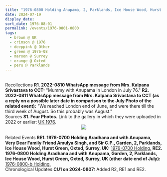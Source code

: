 ```yaml
---
title: "1976-0800 Holding Anupama, 2, Parklands, Ice House Wood, Hurst Green, Oxted, Surrey, UK (other date end of July)"
date: 2024-07-19
display_date: 
sort_date: 1976-08-01
permalink: /events/1976-0801-0800
tags:
  - brown @ UK
  - crimson @ 1976
  - deeppink @ Other
  - green @ 1976-08
  - maroon @ Surrey
  - orange @ Oxted
  - peru @ Parklands
---
```


<br>

<wave-list>
  <list-title color="DarkSeaGreen" width="65"> Recollections</list-title>
  <list-item color="BlanchedAlmond" width="280"><b>R1. 2022-0810 WhatsApp message from Mrs. Kalpana Srivastava to CCT:</b> "Mummy with Anupama in London in July 76."</list-item>
  <list-item color="Lavender" width="280"><b>R2. 2022-0811 WhatsApp message from Mrs. Kalpana Srivastava to CCT (as a reply on a possible later date in comparison to the July Photo of the related event):</b> "We reached London end of June, and were there till the third week of August. So this probably was August."</list-item>  
</wave-list>

<br>

<wave-list>
  <list-title color="DarkSeaGreen" width="40">Sources</list-title>
  <list-item color="BlanchedAlmond"  width="280"><b>S1. Four Photos.</b> Link to the gallery in which they were uploaded in 2022 or earlier: <a href="https://eternalmoments.smugmug.com/Countries/UK/1976">UK 1976</a>.</list-item>
</wave-list>

<div style="text-align: center"><img src="https://pub-bcc3cbe9b1e94ba1ac28915f7a3900fa.r2.dev/1976-0800_Holding_Anupama_2_Parklands_Ice_House_Wood_Hurst_Green_Oxted_Surrey_UK_(other_date_end_of_July)_01_Crop_2_(Mrs._Kalpana_Srivastava_Collection).jpg" /></div>

<br>

<wave-list>
  <list-title color="DarkSeaGreen" width="75"> Related Events</list-title>
  <list-item color="BlanchedAlmond"  width="280"><b>RE1. 1976-0700 Holding Aradhana and with Anupama, Very Dear Family Friend Amulya Singh, and Sir C.P., Garden, 2, Parklands, Ice House Wood, Hurst Green, Oxted, Surrey, UK:</b> <a href="https://seven-teams.github.io/events/1976-0701-0700">1976-0700 Holding.</a></list-item>
  <list-item color="Lavender"  width="280"><b>RE2. 1976-0800 Holding Aradhana and with Anupama, Garden, 2, Parklands, Ice House Wood, Hurst Green, Oxted, Surrey, UK (other date end of July):</b> <a href="https://seven-teams.github.io/events/1976-0802-0800">1976-0800-b Holding.</a></list-item> 
</wave-list>

<br>

<wave-list>
  <list-title color="DarkSeaGreen" width="110">Chronological Updates</list-title>
  <list-item color="BlanchedAlmond" width="280"><b>CU1 on 2024-0807:</b> Added R2, RE1 and RE2.</font></a></list-item>
</wave-list>